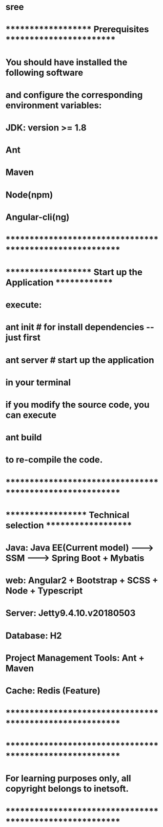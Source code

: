 # sree

# ****************** Prerequisites ***********************

# You should have installed the following software
#   and configure the corresponding environment variables:

#     JDK: version >= 1.8
#     Ant
#     Maven
#     Node(npm)
#     Angular-cli(ng)

# ********************************************************


# ****************** Start up the Application ************

# execute:
#     ant init      # for install dependencies -- just first
#     ant server	  # start up the application
# in your terminal

# if you modify the source code, you can execute
#		ant build
# to re-compile the code.

# ********************************************************


# ***************** Technical selection ******************

#  Java: Java EE(Current model) ---> SSM ---> Spring Boot + Mybatis
#  web: Angular2 + Bootstrap + SCSS + Node + Typescript
#  Server: Jetty9.4.10.v20180503
#  Database: H2
#  Project Management Tools: Ant + Maven
#  Cache: Redis (Feature)

# ********************************************************






# ********************************************************

# For learning purposes only, all copyright belongs to inetsoft.

# ********************************************************

